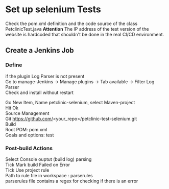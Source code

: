 # Set up selenium Tests
Check the pom.xml definition and the code source of the class PetclinicTest.java 
**Attention** The IP address of the test version of the website is hardcoded that shouldn't 
be done in the real CI/CD environment.  
  
## Create a Jenkins Job
### Define 
if the plugin Log Parser is not present  
Go to manage-Jenkins -> Manage plugins -> Tab available -> Filter Log Parser   
Check and install without restart   
  
Go New Item, Name petclinic-selenium, select Maven-project  
Hit Ok  
Source Management   
Git  https://github.com/<your_repo>/petclinic-test-selenium.git  
Build  
Root POM: pom.xml  
Goals and options: test   
  
### Post-build Actions   
Select Console ouptut (build log) parsing  
Tick Mark build Failed on Error  
Tick Use project rule  
Path to rule file in workspace :  parserules   
parserules file contains a regex for checking if there is an error 

